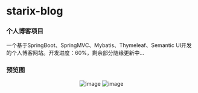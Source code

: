 # starix-blog
### 个人博客项目
一个基于SpringBoot、SpringMVC、Mybatis、Thymeleaf、Semantic UI开发的个人博客网站。开发进度：60%，剩余部分随缘更新中...

### 预览图
<div align="center">
<img src="https://swj-bucke.oss-cn-shenzhen.aliyuncs.com/github-images/20200614143347.png" alt="image" width="auto">
<img src="https://swj-bucke.oss-cn-shenzhen.aliyuncs.com/github-images/20200614143547.png" alt="image" width="auto">
</div>
